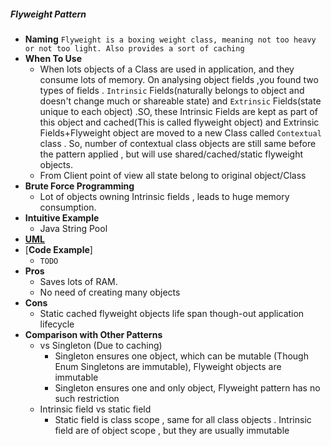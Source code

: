 ##### Flyweight Pattern
- **Naming** `Flyweight is a boxing weight class, meaning not too heavy or not too light. Also provides a sort of caching`
- **When To Use**
    - When lots objects of a Class are used in application, and they consume lots of memory. On analysing object fields ,you found two types of fields . `Intrinsic` Fields(naturally belongs to object and doesn't change much or shareable state) and   `Extrinsic` Fields(state unique to each object) .SO, these Intrinsic Fields are kept as part of this object and cached(This is called flyweight object) and  Extrinsic Fields+Flyweight object are moved to a new Class called `Contextual` class . So, number of contextual class objects are still same before the pattern applied , but will use shared/cached/static flyweight objects.
    - From Client point of view all state belong to original object/Class
- **Brute Force Programming**
    - Lot of objects owning Intrinsic fields , leads to huge memory consumption.
- **Intuitive Example**
    - Java String Pool
- [**UML**](UML.puml)
- [**Code Example**]
    - `TODO`
- **Pros**
    - Saves lots of RAM.
    - No need of creating many objects
- **Cons**
    - Static cached flyweight objects life span though-out application lifecycle
- **Comparison with Other Patterns**
    - vs Singleton (Due to caching)
        - Singleton ensures one object, which can be mutable (Though Enum Singletons are immutable), Flyweight objects are immutable
        - Singleton ensures one and only object, Flyweight pattern has no such restriction
    - Intrinsic field vs static field
        - Static field is class scope , same for all class objects . Intrinsic field are of object scope , but they are usually immutable